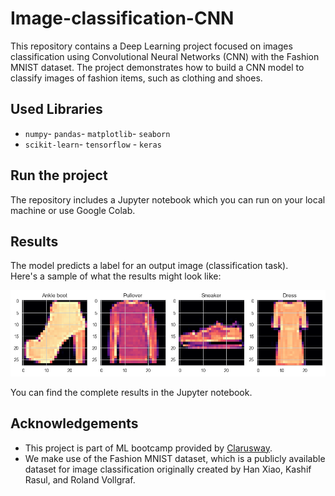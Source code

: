 # Image-classification-CNN

This repository contains a Deep Learning project focused on images classification using Convolutional Neural Networks (CNN) with the Fashion MNIST dataset. The project demonstrates how to build a CNN model to classify images of fashion items, such as clothing and shoes.


## Used Libraries 
- `numpy`- `pandas`- `matplotlib`- `seaborn`
- `scikit-learn`- `tensorflow` - `keras`


## Run the project 

The repository includes a Jupyter notebook which you can run on your local machine or use Google Colab.

## Results 
The model predicts a label for an output image (classification task). <br>
Here's a sample of what the results might look like:

![Alt text](output.png)

You can find the complete results in the Jupyter notebook.



## Acknowledgements

- This project is part of ML bootcamp provided by <a href="https://clarusway.com/"> Clarusway</a>.
- We make use of the Fashion MNIST dataset, which is a publicly available dataset for image classification originally created by Han Xiao, Kashif Rasul, and Roland Vollgraf.
